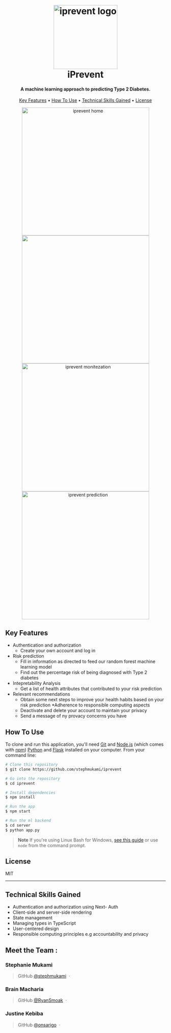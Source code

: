 
<h1 align="center">
  <br>
  <img src="https://github.com/stephmukami/iprevent/blob/main/iPrevent%20Logo.png" alt="iprevent logo" width="200">
  <br>
  iPrevent
  <br>
</h1>

<h4 align="center">A machine learning approach to predicting Type 2 Diabetes.</h4>
<p align="center">
  <a href="#key-features">Key Features</a> •
  <a href="#how-to-use">How To Use</a> •
  <a href="#tech-skills">Technical Skills Gained</a> •
  <a href="#license">License</a>
</p>
<div align="center">
   <img src="https://github.com/stephmukami/iprevent-diabetes-risk-prediction/blob/main/project-pics/ip-one.PNG" alt="iprevent home" width="400">
  <img src= "https://github.com/stephmukami/iprevent-diabetes-risk-prediction/blob/main/project-pics/ip-responsibility.PNG" width="400">
  <img src="https://github.com/stephmukami/iprevent-diabetes-risk-prediction/blob/main/project-pics/ip-monetization.PNG" alt="iprevent monitezation" width="400">
  <img src="https://github.com/stephmukami/iprevent-diabetes-risk-prediction/blob/main/project-pics/iprevent-page.PNG" alt="iprevent prediction" width="400">
</div>


## Key Features

* Authentication and authorization
  - Create your own account and log in
* Risk prediction
  - Fill in information as directed to feed our random forest machine learning model
  - Find out the percentage risk of being diagnosed with Type 2 diabetes
* Intepretability Analysis
  - Get a list of health attributes that contributed to your risk prediction  
* Relevant recommendations
  - Obtain some next steps to improve your health habits based on your risk prediction
*Adherence to responsible computing aspects
  - Deactivate and delete your account to maintain your privacy
  - Send a message of ny provacy concerns you have
## How To Use

To clone and run this application, you'll need [Git](https://git-scm.com) and [Node.js](https://nodejs.org/en/download/) (which comes with [npm](http://npmjs.com)) [Python](https://www.python.org/downloads/) and [Flask](https://flask.palletsprojects.com/en/stable/installation/) installed on your computer. From your command line:

```bash
# Clone this repository
$ git clone https://github.com/stephmukami/iprevent

# Go into the repository
$ cd iprevent

# Install dependencies
$ npm install

# Run the app
$ npm start

# Run the ml backend
$ cd server
$ python app.py
```

> **Note**
> If you're using Linux Bash for Windows, [see this guide](https://www.howtogeek.com/261575/how-to-run-graphical-linux-desktop-applications-from-windows-10s-bash-shell/) or use `node` from the command prompt.

## License

MIT

---
## Technical Skills Gained
- Authentication and authorization using Next- Auth
- Client-side and server-side rendering
- State management
- Managing types in TypeScript
- User-centered design
- Responsible computing principles e.g accountability and privacy

## Meet the Team :
### Stephanie Mukami
> GitHub [@stephmukami](https://github.com/stephmukami) &nbsp;&middot;&nbsp;
### Brain Macharia
> GitHub [@RyanSmoak](https://github.com/RyanSmoak) &nbsp;&middot;&nbsp;

> 
### Justine Kebiba
> GitHub [@onsarigo](https://github.com/onsarigo) &nbsp;&middot;&nbsp;

